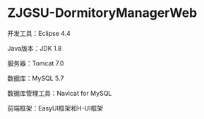 # ZJGSU-DormitoryManagerWeb

开发工具：Eclipse 4.4

Java版本：JDK 1.8

服务器：Tomcat 7.0

数据库：MySQL 5.7

数据库管理工具：Navicat for MySQL

前端框架：EasyUI框架和H-UI框架
